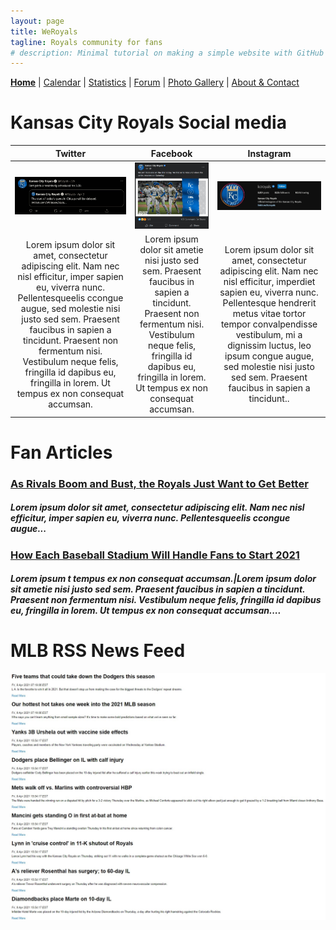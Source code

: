 ```yaml
---
layout: page
title: WeRoyals
tagline: Royals community for fans
# description: Minimal tutorial on making a simple website with GitHub Pages
---
```


[**Home**](/index.md) | [Calendar](/calendar.md) | [Statistics](/statistics.md) | [Forum](/forum.md) | [Photo Gallery](/photos.md) | [About & Contact](/about_contact.md)


# Kansas City Royals Social media
| Twitter | Facebook | Instagram |
|:----------:|:--------:|:---------:|
|![royal_twitter](/images/royal_twitter.jpg)|![royal_facebook](/images/royal_facebook2.jpg)|![royal_instagram](/images/royal_instagram.jpg)
|Lorem ipsum dolor sit amet, consectetur adipiscing elit. Nam nec nisl efficitur, imper sapien eu, viverra nunc. Pellentesqueelis ccongue augue, sed molestie nisi justo sed sem. Praesent faucibus in sapien a tincidunt. Praesent non fermentum nisi. Vestibulum neque felis, fringilla id dapibus eu, fringilla in lorem. Ut tempus ex non consequat accumsan.|Lorem ipsum dolor sit ametie nisi justo sed sem. Praesent faucibus in sapien a tincidunt. Praesent non fermentum nisi. Vestibulum neque felis, fringilla id dapibus eu, fringilla in lorem. Ut tempus ex non consequat accumsan.|Lorem ipsum dolor sit amet, consectetur adipiscing elit. Nam nec nisl efficitur, imperdiet sapien eu, viverra nunc. Pellentesque hendrerit metus vitae tortor tempor convalpendisse vestibulum, mi a dignissim luctus, leo ipsum congue augue, sed molestie nisi justo sed sem. Praesent faucibus in sapien a tincidunt..


# Fan Articles
### [As Rivals Boom and Bust, the Royals Just Want to Get Better]()
##### Lorem ipsum dolor sit amet, consectetur adipiscing elit. Nam nec nisl efficitur, imper sapien eu, viverra nunc. Pellentesqueelis ccongue augue...

### [How Each Baseball Stadium Will Handle Fans to Start 2021]()
##### Lorem ipsum t tempus ex non consequat accumsan.|Lorem ipsum dolor sit ametie nisi justo sed sem. Praesent faucibus in sapien a tincidunt. Praesent non fermentum nisi. Vestibulum neque felis, fringilla id dapibus eu, fringilla in lorem. Ut tempus ex non consequat accumsan....

# MLB RSS News Feed
![rss_feed](/images/rss_NewsFeed.jpg)